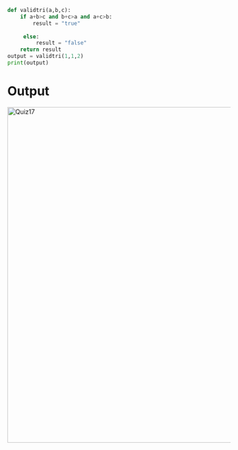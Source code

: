 ```py
def validtri(a,b,c):
    if a+b>c and b+c>a and a+c>b:
        result = "true"
  
     else:
         result = "false"
    return result
output = validtri(1,1,2)
print(output)
```
# Output
<img width="759" alt="Quiz17" src="https://user-images.githubusercontent.com/82266864/144793917-1091c2c2-853b-4750-ac6e-d0ba03f98c4a.png">
